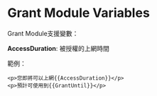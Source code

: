 Grant Module Variables
===================

Grant Module支援變數：

**AccessDuration**: 被授權的上網時間

範例：
```
<p>您即將可以上網{{AccessDuration}}</p>
<p>預計可使用到{{GrantUntil}}</p>
```
